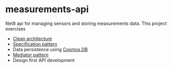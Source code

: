 # measurements-api

Net8 api for managing sensors and storing measurements data. This project exercises

-   [Clean architecture](https://blog.cleancoder.com/uncle-bob/2012/08/13/the-clean-architecture.html)
-   [Specification pattern](https://blog.cleancoder.com/uncle-bob/2012/08/13/the-clean-architecture.html)
-   Data persistence using [Cosmos DB](https://en.wikipedia.org/wiki/Cosmos_DB)
-   [Mediator pattern](https://en.wikipedia.org/wiki/Mediator_pattern)
-   Design first API development

